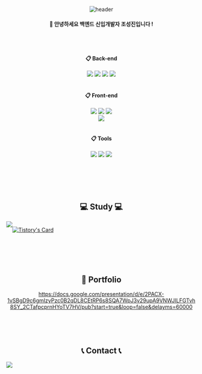 <div align="center">

![header](https://capsule-render.vercel.app/api?type=Cylinder&text=SUNGJIN&color=85bdde)

####  :wave: 안녕하세요 백엔드 신입개발자 조성진입니다 !


 <br/>
 <br/>

 ####  :clipboard: Back-end

<img src="https://img.shields.io/badge/JAVA-007396?style=for-the-badge&logo=Java&logoColor=white">
<img src="https://img.shields.io/badge/Spring-6DB33F?style=for-the-badge&logo=Spring&logoColor=white">
<img src="https://img.shields.io/badge/Spring Boot-6DB33F?style=for-the-badge&logo=spring boot&logoColor=white"> 
<img src="https://img.shields.io/badge/Oracle-F80000?style=for-the-badge&logo=Oracle&logoColor=white"> 

 <br/>
 <br/>

  ####  :clipboard: Front-end

<img src="https://img.shields.io/badge/JavaScript-F7DF1E?style=for-the-badge&logo=JavaScript&logoColor=white">
<img src="https://img.shields.io/badge/HTML5-E34F26?style=for-the-badge&logo=HTML5&logoColor=white">
<img src="https://img.shields.io/badge/CSS3-1572B6?style=for-the-badge&logo=CSS3&logoColor=white"> <br>
<img src="https://img.shields.io/badge/apache tomcat-F8DC75?style=for-the-badge&logo=apachetomcat&logoColor=black">

 <br/>
 <br/>
 
 ####  :clipboard: Tools
<img src="https://img.shields.io/badge/Eclipse-2C2255?style=for-the-badge&logo=Eclipse%20IDE&logoColor=white">
<img src="https://img.shields.io/badge/github-181717?style=for-the-badge&logo=github&logoColor=white">
<img src="https://img.shields.io/badge/VSCode-007ACC?style=for-the-badge&logo=VisualStudioCode&logoColor=white">


 <br/>
 <br/>
  <br/>
 <br/>
  <br/>
 <br/>

## 💻 Study 💻
<div style="display:flex; flex-direction:row;">
   
<a href="https://sungjin-cho.tistory.com">
        <img src="https://img.shields.io/badge/Tistory-000000?style=for-the-badge&logo=Tistory&logoColor=white"> 
</a>
  

[![Tistory's Card](https://github-readme-tistory-card.vercel.app/api?name=sungjin-cho&theme=default)](https://easyhomputer.tistory.com)
</div><br>

 <br/>
  <br/>
 <br/>

## 📒 Portfolio

https://docs.google.com/presentation/d/e/2PACX-1vSBgD9c6gmIzyPzc0B2qDL8CEtRP6s8SQA7WpJ3v29upA9VNWJILFGTvh8SY_2CTafpcprnHYoTV7HV/pub?start=true&loop=false&delayms=60000

 <br/>
 <br/>
  <br/>

  
## 📞 Contact 📞
<div style="display:flex; flex-direction:row;">
    <a href="mailto:sungjin1586@naver.com">
       <img src="https://img.shields.io/badge/Naver-03C75A?style=flat-square&logo=Naver&logoColor=white"/>
    </a>
 
</div><br>
 
</div>
